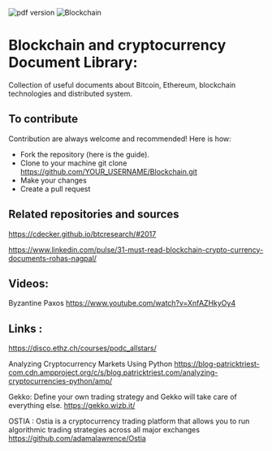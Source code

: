 ![pdf version](https://img.shields.io/bower/v/adminlte.svg)
![Blockchain](https://www.digimarc.com/public_images/blockchain-1500x600.jpg)

# Blockchain and cryptocurrency Document Library:
Collection of useful documents about Bitcoin, Ethereum, blockchain technologies and distributed system.
## To contribute
Contribution are always welcome and recommended! Here is how:

 * Fork the repository (here is the guide).
 * Clone to your machine git clone https://github.com/YOUR_USERNAME/Blockchain.git
 * Make your changes
 * Create a pull request

## Related repositories and sources
https://cdecker.github.io/btcresearch/#2017

https://www.linkedin.com/pulse/31-must-read-blockchain-crypto-currency-documents-rohas-nagpal/


## Videos:
Byzantine Paxos
https://www.youtube.com/watch?v=XnfAZHkyOy4

## Links :

https://disco.ethz.ch/courses/podc_allstars/

Analyzing Cryptocurrency Markets Using Python
https://blog-patricktriest-com.cdn.ampproject.org/c/s/blog.patricktriest.com/analyzing-cryptocurrencies-python/amp/

Gekko: Define your own trading strategy and Gekko will take care of everything else.
https://gekko.wizb.it/

OSTIA : Ostia is a cryptocurrency trading platform that allows you to run algorithmic trading strategies across all major exchanges
https://github.com/adamalawrence/Ostia

